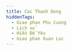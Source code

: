 ```yaml
---
title: Cac Thanh Dong
hiddenTags:
  - Giao phan Phu Cuong
  - Lịch sử
  - Hiểu Để Yêu
  - Giao phan Xuan Loc
---
```

